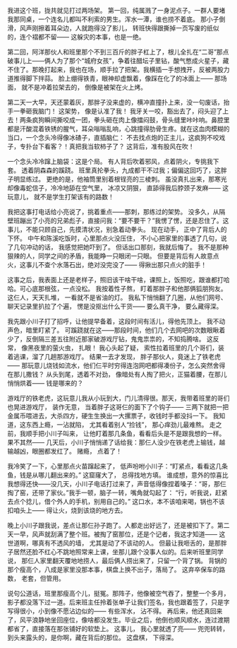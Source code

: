 我进这个班，拢共就见打过两场架。 第一回，纯属溅了一身泥点子。一群人要堵我那同桌，一个连名儿都叫不利索的男生。浑水一潭，谁也捞不着底。 那小子倒滑，风声刚擦着耳朵边，人就跑得没了影儿， 转班快得跟撕掉一页写废的纸似的，连个褶都不留—— 这躲灾的本事，也是一绝。

第二回，阿洋那伙人和班里那个不到三百斤的胖子杠上了，根儿全扎在“二哥”那点破事儿上——俩人为了那个“城府女孩”，争着往醋坛子里钻，酸气憋成火星子，藏不住了。那晚打起来，我也在场，顺手拉了把架。我横插一手想拽开，反被两股力道推得脚下拌蒜。 脸上绷得铁青，眼神却虚飘着，像踩在化了的冰面上—— 那场面， 就不是冲着拉架去的， 倒像是被架在火上烤。

第二天一大早，天还蒙着灰，那胖子没来虚的，横冲直撞扑上来，没一句废话，抬手一拳砸我脑门！ 这架势， 像是认准了我！ 我牙关一咬，豁出去了，闷头迎了上去！两条疯狗瞬间撕咬成一团，拳头砸在肉上像擂闷鼓，骨头缝里咔咔响。鼻腔里都是汗酸混着铁锈的腥气，耳朵嗡嗡乱响，心跳撞得肋骨生疼。就在这血肉模糊的当口，一个念头冷得像冰碴子，直插脑仁： 不去找点炮的正主儿，这疯狗不咬戏子，专扑台下看客？！真把我当软柿子了？ 这背后，准有股风在吹！

一个念头冷冷蹿上脑袋：这是个局。 有人背后吹着邪风，点着阴火，专挑我下套。 透着阴森森的蹊跷。 班里真抡拳头，九成都干不过我；偏偏这回巧了，这胖子明显练过。 更绝的是，他袖筒里别着根锃亮的三棱刺。 虽没真扎出来，那寒光却像毒蛇信子，冷冷地舔在空气里， 冰凉又阴狠， 直舔得我后脖颈子发麻—— 这玩意儿， 就不是学生打架该有的路数！

我把这事打电话给小亮说了，挑着重点——那刺，那练过的架势。 没多久，从隔壁班蹦出了小亮的兄弟彪子，直接问我：“要不要干？”我愣了愣，还是忍住了。这事儿，不能只顾自己，先摸清状况，别急着动拳头。 现在动手， 正中了背后人的下怀。 中午和陈溪吃饭时，心里那点火没压住， 不小心把家里的事透了几句，说了几句冲动的话， 我感觉把她吓到了。 但话出口那刻，我就后悔了。 我不是那种狠辣的人，同学之间的矛盾，我能睁一只眼闭一只眼。 但要是背后有人故意点火，这事儿不查个水落石出，绝对没完没了—— 得揪出那只点火的脏手！

这事之后，我表面上还是老样子，照旧该干啥干啥，课照上，饭照吃，跟谁都打哈哈。可心底那根弦，一点没松。 我按着性子熬， 盯着那胖子和他那俩狐朋狗友。 这仨人，天天扎堆， 一看就不是省油的灯。 我私下悄悄翻了几圈，从他们网号、聊天记录里扒拉了个遍， 愣是没抠出什么干货—— 要么真干净， 要么藏得深。

我先跟小川子打了招呼，让他提早备着，这段时间有活儿，得他先顶上。 我不动声色，暗里盯紧了。 可蹊跷就在这——那段时间，他们几个去网吧的次数眼瞅着少了，反倒隔三差五往附近那家破游戏厅钻，鬼鬼祟祟的，不知捣腾啥。 这反常， 像黑夜里的萤火虫， 扎眼！ 我心头起了疑， 索性拉着班里的几个哥们，装着逃课，溜了几趟那游戏厅。 结果一去才发现， 胖子那伙人，竟迷上了铁老虎—— 那玩意儿烧钱如流水，他们仨平时穷得连泡网吧都得凑份子，怎么突然舍得在那儿撒钱？ 从头到尾，透着不对劲， 像暗处有人掏了把火，正猫着腰，在那儿悄悄烘着—— 钱是哪来的？

游戏厅的铁老虎，这玩意儿我从小玩到大，门儿清得很。那天，我带着班里的哥们也晃进游戏厅， 装作无意， 当着胖子这哥仨的面下了个钩子—— 三两下就把一把金属币喂进去，大杀四方，硬生生换出一大摞票子，收钱时手都没抖一下。 我知道，这东西上瘾，一沾就陷， 尤其看着别人“捡钱”， 那心痒劲儿最难熬。 走之前，我顺手把小川子叫来， 让他盯着那几条鱼，看看后头是不是跟我想的一样。 果不其然—— 几天后，小川子悄悄递了话给我：那仨人没少在铁老虎上输钱，越输越凶，眼圈都发红了。 赌瘾， 点着了！

我冷笑了一下，心里那点火苗蹿起来了， 低声吩咐小川子：“盯紧点，看看这几条鱼，钱是从哪儿翻出来的。” 这窟窿大了， 总得找地方填。 谁成想，意外的惊喜比我想得还快——没几天，小川子电话打过来了，声音低得像捏着嗓子：“哥，那仨掏了窑，还带了家伙。”我手一顿，脑子一转，嘴角就勾起了： “行，听我说，赶紧去点个捻儿，借个外人的手机，别用自己的。” 这口水，本不该咱来喝，锅也不该扣咱头上—— 得让火，烧到该烧的地方去。

晚上小川子跟我说，差点让那仨孙子跑了。人都走出好远了，还是被扣下了。第二天一早，风声就刮满了整个班。被掏了窑那位，还是个记者，我这才知道—— 这世道啊，哪真有不透风的墙， 尤其是动了不该动的人。 但最让我咂舌的，是那胖子居然还脸不红心不跳地照常来上课，坐那儿跟个没事人似的。后来听班里同学说， 那仨人家里翻天覆地地捞人，最后俩人捞出来了，只留一个背了锅。 背锅的那个瘦高个，八成是家里没那本事，棋盘上换不出子，落局了。 这弃卒保车的路数， 老套，但管用。

说句公道话，班里那瘦高个儿，挺冤。那阵子，他像被空气吞了，整整一个多月，影子都没落下过一道。后来班主任拎着张单子让我们签名，我也跟着签了，只是字写得很小，小到像不愿沾边似的—— 有些浑水， 沾不得。 再后来，他还真回来了，风平浪静地坐回座位，像啥都没发生。毕业之后，他倒也顺风顺水，连过渡期都省了，直接落在那张铺好的软垫上。 这事儿， 我心里就透了亮—— 兜兜转转，到头来露头的，是你啊，藏在背后的那位。 这盘棋， 下得深。